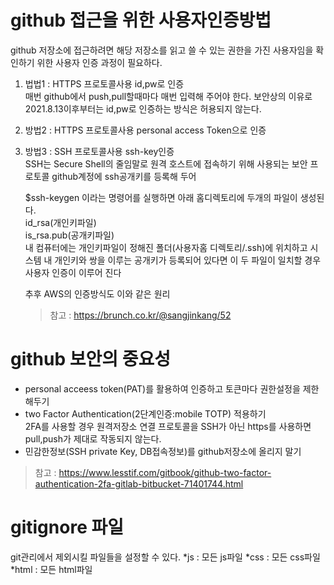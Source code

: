 # github 접근을 위한 사용자인증방법
github 저장소에 접근하려면 해당 저장소를 읽고 쓸 수 있는 권한을 가진 사용자임을 확인하기 위한 사용자 인증 과정이 필요하다. 

1. 법법1 : HTTPS 프로토콜사용 id,pw로 인증   
    매번 github에서 push,pull할때마다 매번 입력해 주어야 한다.
    보안상의 이유로 2021.8.13이후부터는 id,pw로 인증하는 방식은 허용되지 않는다.

2. 방법2 : HTTPS 프로토콜사용 personal access Token으로 인증   



3. 방법3 : SSH 프로토콜사용 ssh-key인증   
    SSH는 Secure Shell의 줄임말로 원격 호스트에 접속하기 위해 사용되는 보안 프로토콜
    github계정에 ssh공개키를 등록해 두어 

    $ssh-keygen 이라는 명령어를 실행하면 아래 홈디렉토리에 두개의 파일이 생성된다.   
    id_rsa(개인키파일)   
    is_rsa.pub(공개키파일)   
    내 컴퓨터에는 개인키파일이 정해진 폴더(사용자홈 디렉토리/.ssh)에 위치하고 시스템 내 개인키와 쌍을 이루는 공개키가 등록되어 있다면 이 두 파일이 일치할 경우 사용자 인증이 이루어 진다   

    추후 AWS의 인증방식도 이와 같은 원리
    >참고 : https://brunch.co.kr/@sangjinkang/52


# github 보안의 중요성
- personal acceess token(PAT)를 활용하여 인증하고 토큰마다 권한설정을 제한해두기
- two Factor Authentication(2단계인증:mobile TOTP) 적용하기   
    2FA를 사용할 경우 원격저장소 연결 프로토콜을 SSH가 아닌 https를 사용하면 pull,push가 제대로 작동되지 않는다. 
- 민감한정보(SSH private Key, DB접속정보)를 github저장소에 올리지 말기

>참고 : https://www.lesstif.com/gitbook/github-two-factor-authentication-2fa-gitlab-bitbucket-71401744.html

# gitignore 파일
git관리에서 제외시킬 파일들을 설정할 수 있다.
*js : 모든 js파일
*css : 모든 css파일
*html : 모든 html파일
